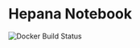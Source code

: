 # Hepana Notebook

![Docker Build Status](https://img.shields.io/docker/cloud/build/avitase/hepana-notebook.svg)
